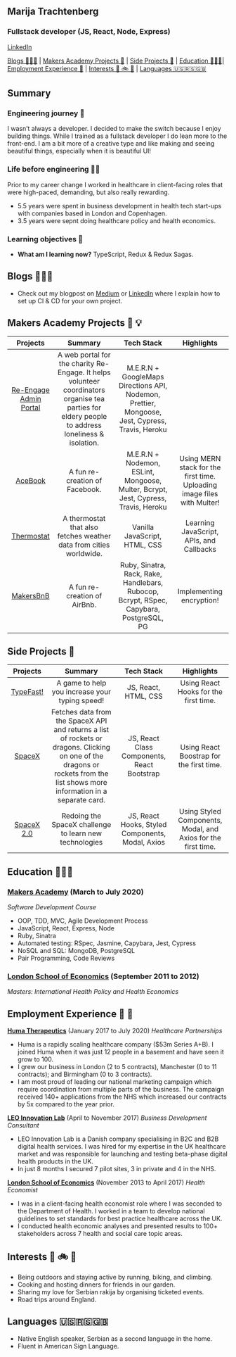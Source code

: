 ## Marija Trachtenberg
### Fullstack developer (JS, React, Node, Express)  
[LinkedIn](https://www.linkedin.com/in/marijatrachtenberg)

[Blogs 👩🏼‍💻](#chapter-1) | [Makers Academy Projects 🤖](#chapter-2) | [Side Projects 👾](#chapter-3) | [Education 👩🏼‍🎓](#chapter-4)| [Employment Experience 🍻](#chapter-5) | [Interests 🌳 🚲 🍔](#chapter-6) | [Languages  🇺🇸🇷🇸🇬🇧](#chapter-7) 

## Summary 
### Engineering journey 🚀
I wasn’t always a developer. I decided to make the switch because I enjoy building things. While I trained as a fullstack developer I do lean more to the front-end. I am a bit more of a creative type and like making and seeing beautiful things, especially when it is beautiful UI! 

### Life before engineering 👩‍⚕️
Prior to my career change I worked in healthcare in client-facing roles that were high-paced, demanding, but also really rewarding. 
- 5.5 years were spent in business development in health tech start-ups with companies based in London and Copenhagen. 
- 3.5 years were sepnt doing healthcare policy and health economics. 

### Learning objectives 🤠
- **What am I learning now?** TypeScript, Redux & Redux Sagas. 

## Blogs <a name="chapter-1"></a> 👩🏼‍💻
- Check out my blogpost on [Medium](https://medium.com/swlh/the-how-to-set-up-ci-cd-for-your-project-using-travis-ci-heroku-mongodb-fa305c10581a) or [LinkedIn](https://www.linkedin.com/feed/update/urn:li:activity:6696052887245729792/) where I explain how to set up CI & CD for your own project.
 
## Makers Academy Projects <a name="chapter-2"></a> 🤖 💡
|Projects|Summary|Tech Stack|Highlights|
|:-:|:-:|:-:|:-:|
|[Re-Engage Admin Portal](https://github.com/Tracht/Re-Engage)|A web portal for the charity Re-Engage. It helps volunteer coordinators organise tea parties for eldery people to address loneliness & isolation.|M.E.R.N + GoogleMaps Directions API, Nodemon, Prettier, Mongoose, Jest, Cypress, Travis, Heroku|
|[AceBook](https://github.com/Tracht/AceBook)|A fun re-creation of Facebook.|M.E.R.N + Nodemon, ESLint, Mongoose, Multer, Bcrypt, Jest, Cypress, Travis, Heroku| Using MERN stack for the first time. Uploading image files with Multer! |
|[Thermostat](https://github.com/Tracht/Thermostat)|A thermostat that also fetches weather data from cities worldwide.|Vanilla JavaScript, HTML, CSS| Learning JavaScript, APIs, and Callbacks|
|[MakersBnB](https://github.com/Tracht/Thermostat)|A fun re-creation of AirBnb. |Ruby, Sinatra, Rack, Rake, Handlebars, Rubocop, Bcrypt, RSpec, Capybara, PostgreSQL, PG| Implementing encryption! |

## Side Projects <a name="chapter-3"></a> 👾
|Projects|Summary|Tech Stack|Highlights|
|:-:|:-:|:-:|:-:|
|[TypeFast!](https://github.com/Tracht/TypeFast)|A game to help you increase your typing speed!|JS, React, HTML, CSS | Using React Hooks for the first time. |
|[SpaceX](https://github.com/Tracht/spacex)|Fetches data from the SpaceX API and returns a list of rockets or dragons. Clicking on one of the dragons or rockets from the list shows more information in a separate card.|JS, React Class Components, React Bootstrap| Using React Boostrap for the first time. 
|[SpaceX 2.0](https://github.com/Tracht/spacex-hooks)| Redoing the SpaceX challenge to learn new technologies|JS, React Hooks, Styled Components, Modal, Axios| Using Styled Components, Modal, and Axios for the first time.

## Education <a name="chapter-4"></a> 👩🏼‍🎓

### [Makers Academy](https://makers.tech) (March to July 2020)
*Software Development Course*
- OOP, TDD, MVC, Agile Development Process
- JavaScript, React, Express, Node
- Ruby, Sinatra
- Automated testing: RSpec, Jasmine, Capybara, Jest, Cypress
- NoSQL and SQL: MongoDB, PostgreSQL
- Pair Programming, Code Reviews
 
### [London School of Economics](http://www.lse.ac.uk) (September 2011 to 2012)
*Masters: International Health Policy and Health Economics*

## Employment Experience <a name="chapter-5"></a> 🍻 🥼

**[Huma Therapeutics](https://huma.com)** (January 2017 to July 2020)
*Healthcare Partnerships*
- Huma is a rapidly scaling healthcare company ($53m Series A+B). I joined Huma when it was just 12 people in a basement and have seen it grow to 100. 
- I grew our business in London (2 to 5 contracts), Manchester (0 to 11 contracts); and Birmingham (0 to 3 contracts).
- I am most proud of leading our national marketing campaign which require coordination from multiple parts of the business. The campaign received 140+ applications from the NHS which increased our contracts by 5x compared to the year prior.
 
**[LEO Innovation Lab](https://leoinnovationlab.com)** (April to November 2017)
*Business Development Consultant*
- LEO Innovation Lab is a Danish company specialising in B2C and B2B digital health services. I was hired for my expertise in the UK healthcare market and was responsible for launching and testing beta-phase digital health products in the UK. 
- In just 8 months I secured 7 pilot sites, 3 in private and 4 in the NHS. 

**[London School of Economics](http://www.lse.ac.uk)** (November 2013 to April 2017)
*Health Economist*
- I was in a client-facing health economist role where I was seconded to the Department of Health. I worked in a team to develop national guidelines to set standards for best practice healthcare across the UK.
- I conducted health economic analyses and presented results to 100+ stakeholders across 7 health and social care topic areas.

## Interests <a name="chapter-6"></a> 🌳 🚲 🍔
- Being outdoors and staying active by running, biking, and climbing.
- Cooking and hosting dinners for friends in our garden.
- Sharing my love for Serbian rakija by organising ticketed events. 
- Road trips around England. 

## Languages <a name="chapter-7"></a> 🇺🇸🇷🇸🇬🇧
- Native English speaker, Serbian as a second language in the home.
- Fluent in American Sign Language.
